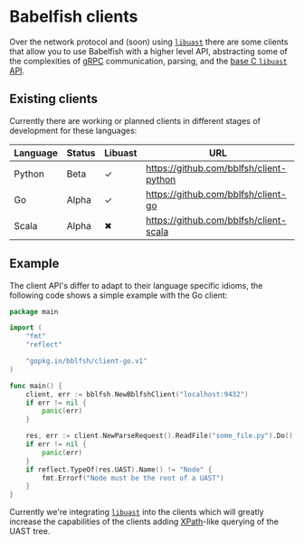 # Babelfish clients

Over the network protocol and (soon) using
[`libuast`](https://github.com/bblfsh/libuast) there are some clients that allow
you to use Babelfish with a higher level API, abstracting some of the complexities
of [gRPC](https://grpc.io) communication, parsing, and the [base C `libuast`
API](https://github.com/bblfsh/libuast/tree/master/src).

## Existing clients

Currently there are working or planned clients in different stages of development
for these languages:

| Language | Status | Libuast | URL                                     |
| -------- | ------ | ------- | --------------------------------------- |
| Python   | Beta   | ✓       | https://github.com/bblfsh/client-python |
| Go       | Alpha  | ✓       | https://github.com/bblfsh/client-go     |
| Scala    | Alpha  | ✖       | https://github.com/bblfsh/client-scala  |

## Example

The client API's differ to adapt to their language specific idioms, the following
code shows a simple example with the Go client:

```go
package main

import (
	"fmt"
	"reflect"

	"gopkg.in/bblfsh/client-go.v1"
)

func main() {
	client, err := bblfsh.NewBblfshClient("localhost:9432")
	if err != nil {
		panic(err)
	}

	res, err := client.NewParseRequest().ReadFile("some_file.py").Do()
	if err != nil {
		panic(err)
	}
	if reflect.TypeOf(res.UAST).Name() != "Node" {
		fmt.Errorf("Node must be the root of a UAST")
	}
}
```

Currently we're integrating [`libuast`](https://github.com/bblfsh/libuast) into
the clients which will greatly increase the capabilities of the clients adding
[XPath](https://en.wikipedia.org/wiki/XPath)-like querying of the UAST tree.
